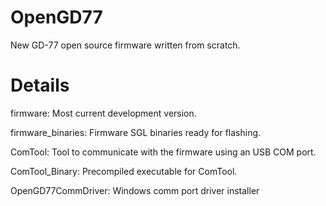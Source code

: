 # OpenGD77
New GD-77 open source firmware written from scratch.

# Details
firmware:
  Most current development version.

firmware_binaries:
  Firmware SGL binaries ready for flashing.

ComTool:
  Tool to communicate with the firmware using an USB COM port.

ComTool_Binary:
  Precompiled executable for ComTool.

OpenGD77CommDriver:
  Windows comm port driver installer
